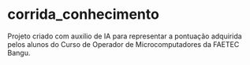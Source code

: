 # corrida_conhecimento
Projeto criado com auxilio de IA para representar a pontuação adquirida pelos alunos do Curso de Operador de Microcomputadores da FAETEC Bangu.
